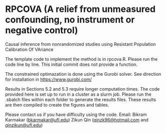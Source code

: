 # RPCOVA (A relief from unmeasured confounding, no instrument or negative control)
Causal inference from nonrandomized studies using Resistant Population Calibration Of VAriance


The template code to implement the method is in rpcova.R. Please run the code line by line. This initial commit does not provide a function.

The constrained optimazation is done using the Gurobi solver. See direction for installation in https://www.gurobi.com/

Results in Sections 5.2 and 5.3 require longer computation times. The code provided here is set up to run in a cluster as a slurm job. Please run the .sbatch files within each folder to generate the results files. These results are then compiled to create the figures and tables.

Please contact us if you have difficulty using the code. Email: Bikram Karmakar (bkarmakar@ufl.edu) Zikun Qin (qinzk96@hotmail.com and qinzikun@ufl.edu)
